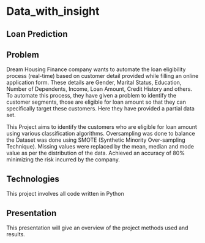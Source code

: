 # Data_with_insight

## Loan Prediction 

## Problem
Dream Housing Finance company wants to automate the loan eligibility process (real-time) based on customer detail provided while filling an online application form. These details are Gender, Marital Status, Education, Number of Dependents, Income, Loan Amount, Credit History and others. To automate this process, they have given a problem to identify the customer segments, those are eligible for loan amount so that they can specifically target these customers. Here they have provided a partial data set.

This Project aims to identify the customers who are eligible for loan amount using various classification algorithms.
Oversampling was done to balance the Dataset was done using SMOTE (Synthetic Minority Over-sampling Technique).
Missing values were replaced by the mean, median and mode value as per the distribution of the data.
Achieved an accuracy of 80% minimizing the risk incurred by the company.

## Technologies
This project involves all code written in Python

## Presentation
This presentation will give an overview of the project methods used and results.
